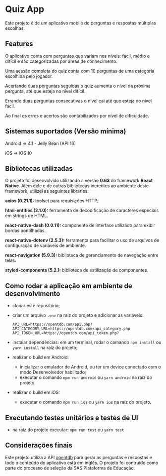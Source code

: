 # Quiz App
Este projeto é de um aplicativo mobile de perguntas e respostas múltiplas escolhas.

## Features
O aplicativo conta com perguntas que variam nos níveis: fácil, médio e difícil e são categorizadas por áreas de conhecimento.

Uma sessão completa do quiz conta com 10 perguntas de uma categoria escolhida pelo jogador.

Acertando duas perguntas seguidas o quiz aumenta o nível da próxima pergunta, até que esteja no nível difícil.

Errando duas perguntas consecutivas o nível cai até que esteja no nível fácil.

Ao final os erros e acertos são contabilizados por nível de dificuldade.

## Sistemas suportados (Versão mínima)
Android => 4.1 - Jelly Bean (API 16)

iOS => iOS 10

## Bibliotecas utilizadas

O projeto foi desenvolvido utilizando a versão **0.63** do framework **React Native**. Além dele e de outras bibliotecas inerentes ao ambiente deste framework, utilizei as seguintes libraries:

**axios (0.21.1):** toolset para requisições HTTP;

**html-entities (2.1.0):** ferramenta de decodificação de caracteres especiais em strings de HTML.

**react-native-dash (0.0.11):** componente de interface utilizado para exibir bordas pontilhadas.

**react-native-dotenv (2.5.3):** ferramenta para facilitar o uso de arquivos de configuração de variáveis de ambiente.

**react-navigation (5.9.3):** biblioteca de gerenciamento de navegação entre telas.

**styled-components (5.2.1:** biblioteca de estilização de componentes.

## Como rodar a aplicação em ambiente de desenvolvimento
- clonar este repositório;
- criar um arquivo `.env` na raíz do projeto e adicionar as variáveis:

    `API_URL=https://opentdb.com/api.php?`
    `API_CATEGORY_URL=https://opentdb.com/api_category.php`
    `API_TOKEN_URL=https://opentdb.com/api_token.php?`
- instalar dependências: em um terminal, rodar o comando `npm install` ou `yarn install` na raíz do projeto;
- realizar o build em Android:
    - inicializar o emulador de Android, ou ter um device conectado com o modo Desenvolvedor habilitado;
    - executar o comando `npm run android` ou `yarn android` na raíz do projeto.
- realizar o build em iOS:
    - executar o comando `npm run ios` ou `yarn ios` na raíz do projeto.

## Executando testes unitários e testes de UI
- na raíz do projeto executar: `npm run test` ou `yarn test`

## Considerações finais
Este projeto utiliza a API [opentdb](https://opentdb.com) para gerar as perguntas e respostas e todo o conteúdo do aplicativo está em inglês. O projeto foi contruído como parte do processo de seleção da SAS Plataforma de Educação.